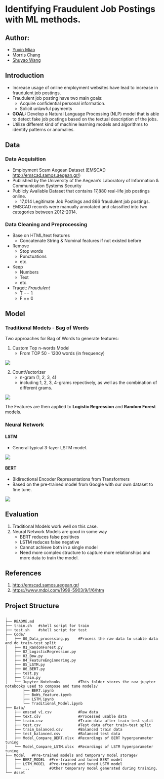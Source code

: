 # Identifying Fraudulent Job Postings with ML methods.
## Author:
- [Yuxin Miao](https://github.com/Eric-Miao)
- [Morris Chang](https://github.com/morrischangtwn)
- [Shuyao Wang]()
## Introduction
- Increase usage of online employment websites have lead to increase in fraudulent job postings.
- Fraudulent job posting have two main goals:
    - Acquire confidential personal information. 
    - Solicit unlawful payments
- **GOAL:** Develop a Natural Language Processing (NLP) model that is able to detect fake job postings based on the textual description of the jobs. 
- Utilize different kind of machine learning models and algorithms to identify patterns or anomalies. 

## Data
### Data Acquisition 
- Employment Scam Aegean Dataset (EMSCAD http://emscad.samos.aegean.gr/)  
- Published by the University of the Aegean’s Laboratory of Information & Communication Systems Security 
- Publicly Available Dataset that contains 17,880 real-life job postings online. 
    - 17,014 Legitimate Job Postings and 866 fraudulent job postings. 
- EMSCAD records were manually annotated and classified into two categories between 2012-2014.

### Data Cleaning and Preprocessing
- Base on HTML/text features
    - Concatenate String & Nominal features if not existed before
- Remove
    - Stop words
    - Punctuations
    - etc. 
- Keep
    - Numbers
    - Text
    - etc. 
- Traget: *Fraudulent*
    - T == 1
    - F == 0

## Model
### Traditional Models - Bag of Words
Two approaches for Bag of Words to generate features:
1. Custom Top n-words Model
    - From TOP 50 - 1200 words (in frequency)
    
![](Asset/img/top-n-words.png)

2. CountVectorizer
    - n-gram (1, 2, 3, 4)
    - including 1, 2, 3, 4-grams repectively, as well as the combination of different grams.
    
![](Asset/img/countvector.png)

The Features are then applied to **Logistic Regression** and **Random Forest** models.
### Neural Network
#### LSTM
- General typical 3-layer LSTM model.

![](Asset/img/LSTM.png)

#### BERT
- Bidirectional Encoder Representations from Transformers
- Based on the pre-trained model from Google with our own dataset to fine tune. 

![](Asset/img/BERT.png)

## Evaluation
1. Traditional Models work well on this case.
2. Neural Network Models are good in some way
    - BERT reduces false positives
    - LSTM reduces false negative 
    - Cannot achieve both in a single model
    - Need more complex structure to capture more relationships and more data to train the model. 

## References
1. http://emscad.samos.aegean.gr/
2. https://www.mdpi.com/1999-5903/9/1/6/htm 

## Project Structure
```
.
├── README.md    
├── train.sh   #shell script for train
├── test.sh    #shell script for test
├── Code/
│   ├── 00_Data_processing.py    #Process the raw data to usable data and do train-test split
│   ├── 01_RandomForest.py       
│   ├── 02_LogisticRegression.py 
│   ├── 03_Bow.py                
│   ├── 04_FeatureEnginnering.py 
│   ├── 05_LSTM.py               
│   ├── 06_BERT.py                    
│   ├── test.py                  
│   ├── train.py
│   └── Jupyter Notebooks        #This folder stores the raw jupyter notebooks used to compose and tune models/
│       ├── BERT.ipynb              
│       ├── BoWs_feature.ipynb      
│       ├── LSTM.ipynb              
│       └── Traditional_Model.ipynb         
├── Data/
│   ├── emscad_v1.csv            #Raw data
│   ├── text.csv                 #Processed usable data
│   ├── train.csv                #Train data after train-test split 
│   ├── test.csv                 #Test data after train-test split
│   ├── train_balanced.csv       #Balanced train data 
│   ├── test_balanced.csv        #Balanced test data
│   ├── Model_Compare_BERT.xlsx  #Recordings of BERT hyperparameter tuning
│   └── Model_Compare_LSTM.xlsx  #Recordings of LSTM hyperparameter tuning     
├── Model   #Pre-trained models and temporary model storage/
│   ├── BERT_MODEL  #Pre-trained and tuned BERT model                       
│   ├── LSTM_MODEL  #Pre-trained and tuned LSTM model
│   └── ...         #Other temporary model generated during training.
└── Asset  
```
